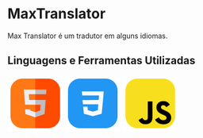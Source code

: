 # MaxTranslator
Max Translator é um tradutor em alguns idiomas.

## Linguagens e Ferramentas Utilizadas
![icon](https://github.com/Maxsuel-Santos/Maxsuel-Santos/raw/main/_GitHub/img/html-icon.svg)
![icon](https://github.com/Maxsuel-Santos/Maxsuel-Santos/raw/main/_GitHub/img/css-icon.svg)
![icon](https://github.com/Maxsuel-Santos/Maxsuel-Santos/raw/main/_GitHub/img/javascript-icon.svg)
